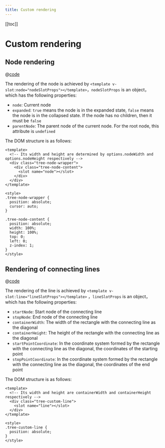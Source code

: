 ```yaml
---
title: Custom rendering
---
```


[[toc]]

# Custom rendering

## Node rendering

<RenderNode />

@[code](@components/RenderNode.vue)

The rendering of the node is achieved by `<template v-slot:node="nodeSlotProps"></template>`，`nodeSlotProps` is an object，which has the following properties:

- `node`: Current node
- `expanded`: `true` means the node is in the expanded state, `false` means the node is in the collapsed state. If the node has no children, then it must be `false`
- `parentNode`: The parent node of the current node. For the root node, this attribute is `undefined`

The DOM structure is as follows:

```vue
<template>
  <!-- Its width and height are determined by options.nodeWidth and options.nodeHeight respectively -->
  <div class="tree-node-wrapper">
    <div class="tree-node-content">
      <slot name="node"></slot>
    </div>
  </div>
</template>

<style>
.tree-node-wrapper {
  position: absolute;
  cursor: auto;
}

.tree-node-content {
  position: absolute;
  width: 100%;
  height: 100%;
  top: 0;
  left: 0;
  z-index: 1;
}
</style>
```

## Rendering of connecting lines

<RenderLine />

@[code](@components/RenderLine.vue)

The rendering of the line is achieved by `<template v-slot:line="lineSlotProps"></template>` ，`lineSlotProps` is an object，which has the following properties:

- `startNode`: Start node of the connecting line
- `stopNode`: End node of the connecting line
- `containerWidth`: The width of the rectangle with the connecting line as the diagonal
- `containerHeight`: The height of the rectangle with the connecting line as the diagonal
- `startPointCoordinate`: In the coordinate system formed by the rectangle with the connecting line as the diagonal, the coordinates of the starting point
- `stopPointCoordinate`: In the coordinate system formed by the rectangle with the connecting line as the diagonal, the coordinates of the end point

The DOM structure is as follows:

```vue
<template>
  <!-- Its width and height are containerWidth and containerHeight respectively -->
  <div class="tree-custom-line">
    <slot name="line"></slot>
  </div>
</template>

<style>
.tree-custom-line {
  position: absolute;
}
</style>
```
